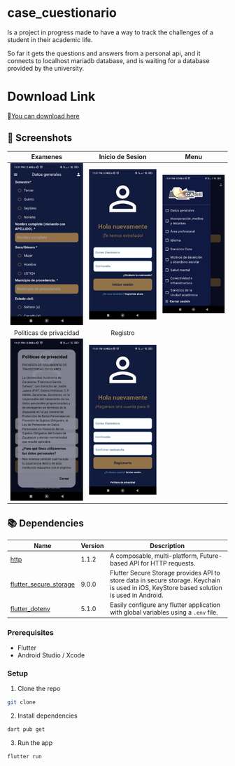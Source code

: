 # case_cuestionario

Is a project in progress made to have a way to track the challenges of a student in their academic life.

So far it gets the questions and answers from a personal api, and it connects to localhost mariadb database, and is waiting for a database provided by the university.

# Download Link
🔗[You can download here](https://alexlife2002003.github.io/CASE-html/)

## 📸 Screenshots
[examen]: screenshots/examen.jpg 'Examenes'
[login]: screenshots/login.jpg 'Login'
[menu]: screenshots/menu.jpg 'Menu'
[politicas]: screenshots/politicas.jpg 'Politicas'
[registro]: screenshots/registro.jpg 'Registro'


<!-- Table -->
|  Examenes  |  Inicio de Sesion  |  Menu  |
| :----------: |  :----------:  |   :----------:  |
| ![Examenes][examen]| ![Login][login]| ![Menu][menu]|
|  Politicas de privacidad  |  Registro  |
| ![Politicas][politicas]| ![Registro][registro]|

## 📚 Dependencies

| Name                                                                                  | Version       | Description                                                                                                                                |
| ------------------------------------------------------------------------------------- | ------------- | ------------------------------------------------------------------------------------------------------------------------------------------ |
| [http](https://pub.dev/packages/http)                                                 | 1.1.2         | A composable, multi-platform, Future-based API for HTTP requests. |
| [flutter_secure_storage](https://pub.dev/packages/flutter_secure_storage)  | 9.0.0     |Flutter Secure Storage provides API to store data in secure storage. Keychain is used in iOS, KeyStore based solution is used in Android.|
|[flutter_dotenv](https://pub.dev/packages?q=flutter_dotenv)| 5.1.0    |Easily configure any flutter application with global variables using a `.env` file.|
### Prerequisites

-   Flutter
-   Android Studio / Xcode

### Setup

1. Clone the repo

```sh
git clone
```

2. Install dependencies

```sh
dart pub get
```

3. Run the app

```sh
flutter run
```


